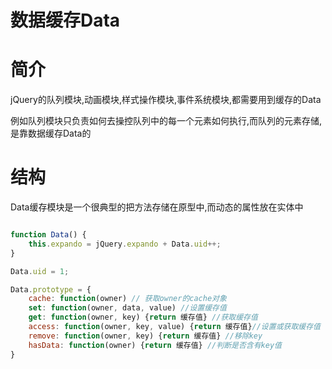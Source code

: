 # 数据缓存Data

# 简介

jQuery的队列模块,动画模块,样式操作模块,事件系统模块,都需要用到缓存的Data

例如队列模块只负责如何去操控队列中的每一个元素如何执行,而队列的元素存储,是靠数据缓存Data的

# 结构

Data缓存模块是一个很典型的把方法存储在原型中,而动态的属性放在实体中

```javascript

function Data() {
	this.expando = jQuery.expando + Data.uid++;
}

Data.uid = 1;

Data.prototype = {
    cache: function(owner) // 获取owner的cache对象
    set: function(owner, data, value) //设置缓存值
    get: function(owner, key) {return 缓存值} //获取缓存值
    access: function(owner, key, value) {return 缓存值}//设置或获取缓存值
    remove: function(owner, key) {return 缓存值} //移除key
    hasData: function(owner) {return 缓存值} //判断是否含有key值
}
```